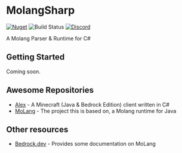 # MolangSharp
[![Nuget](https://buildstats.info/nuget/Alex.MoLang)](https://www.nuget.org/packages/Alex.MoLang/) ![Build Status](https://img.shields.io/github/workflow/status/ConcreteMC/MolangSharp/Publish/main)
[![Discord](https://img.shields.io/discord/433462740451852292.svg?color=7289da&label=Discord&logo=discord&style=flat-square)](https://discord.gg/huvW4AyW5N) 

A Molang Parser & Runtime for C#

Getting Started
------------
Coming soon.

Awesome Repositories
------------------------
* [Alex](https://github.com/ConcreteMC/Alex) - A Minecraft (Java & Bedrock Edition) client written in C# 
* [MoLang](https://github.com/bedrockk/MoLang) - The project this is based on, a Molang runtime for Java

Other resources
---------------
* [Bedrock.dev](https://bedrock.dev/) - Provides some documentation on MoLang

